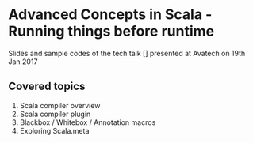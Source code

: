 # Advanced Concepts in Scala - Running things before runtime

Slides and sample codes of the tech talk [] presented at Avatech on 19th Jan 2017

## Covered topics
1. Scala compiler overview
1. Scala compiler plugin
1. Blackbox / Whitebox / Annotation macros
1. Exploring Scala.meta
